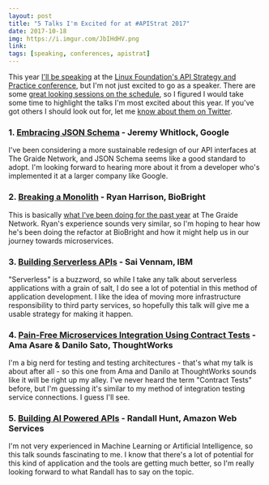 ```yaml
---
layout: post
title: "5 Talks I'm Excited for at #APIStrat 2017"
date: 2017-10-18
img: https://i.imgur.com/JbIHdHV.png
link: 
tags: [speaking, conferences, apistrat]
---
```

This year [I'll be speaking](https://www.karllhughes.com/posts/api-strat-2017-presentation) at the [Linux Foundation's API Strategy and Practice conference](http://events.linuxfoundation.org/events/apistrat), but I'm not just excited to go as a speaker. There are some [great looking sessions on the schedule](https://apistrat17.sched.com/), so I figured I would take some time to highlight the talks I'm most excited about this year. If you've got others I should look out for, let me [know about them on Twitter](https://twitter.com/karllhughes).

### 1. [Embracing JSON Schema](https://apistrat17.sched.com/event/BiDV) - Jeremy Whitlock, Google
I've been considering a more sustainable redesign of our API interfaces at The Graide Network, and JSON Schema seems like a good standard to adopt. I'm looking forward to hearing more about it from a developer who's implemented it at a larger company like Google.

### 2. [Breaking a Monolith](https://apistrat17.sched.com/event/BiDH) - Ryan Harrison, BioBright
This is basically [what I've been doing for the past year](https://www.thegraidenetwork.com/blog-all/2016/9/12/modernizing-legacy-code-at-the-graide-network) at The Graide Network. Ryan's experience sounds very similar, so I'm hoping to hear how he's been doing the refactor at BioBright and how it might help us in our journey towards microservices.

### 3. [Building Serverless APIs](https://apistrat17.sched.com/event/CWLZ) - Sai Vennam, IBM
"Serverless" is a buzzword, so while I take any talk about serverless applications with a grain of salt, I do see a lot of potential in this method of application development. I like the idea of moving more infrastructure responsibility to third party services, so hopefully this talk will give me a usable strategy for making it happen.

### 4. [Pain-Free Microservices Integration Using Contract Tests](https://apistrat17.sched.com/event/BiDb) - Ama Asare & Danilo Sato, ThoughtWorks
I'm a big nerd for testing and testing architectures - that's what my talk is about after all - so this one from Ama and Danilo at ThoughtWorks sounds like it will be right up my alley. I've never heard the term "Contract Tests" before, but I'm guessing it's similar to my method of integration testing service connections. I guess I'll see.

### 5. [Building AI Powered APIs](https://apistrat17.sched.com/event/CAtJ) - Randall Hunt, Amazon Web Services
I'm not very experienced in Machine Learning or Artificial Intelligence, so this talk sounds fascinating to me. I know that there's a lot of potential for this kind of application and the tools are getting much better, so I'm really looking forward to what Randall has to say on the topic.
